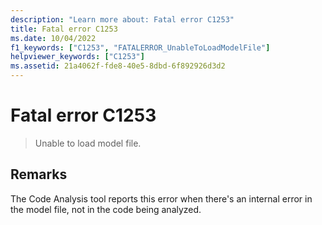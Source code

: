 ```yaml
---
description: "Learn more about: Fatal error C1253"
title: Fatal error C1253
ms.date: 10/04/2022
f1_keywords: ["C1253", "FATALERROR_UnableToLoadModelFile"]
helpviewer_keywords: ["C1253"]
ms.assetid: 21a4062f-fde8-40e5-8dbd-6f892926d3d2
---
```

# Fatal error C1253

> Unable to load model file.

## Remarks

The Code Analysis tool reports this error when there's an internal error in the model file, not in the code being analyzed.
